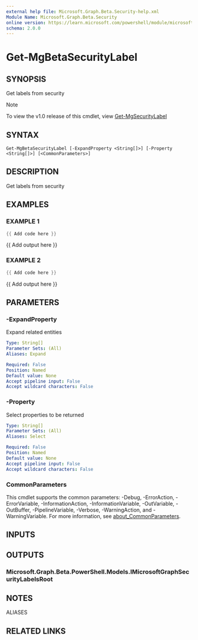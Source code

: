 ```yaml
---
external help file: Microsoft.Graph.Beta.Security-help.xml
Module Name: Microsoft.Graph.Beta.Security
online version: https://learn.microsoft.com/powershell/module/microsoft.graph.beta.security/get-mgbetasecuritylabel
schema: 2.0.0
---
```


# Get-MgBetaSecurityLabel

## SYNOPSIS
Get labels from security

> [!NOTE]
> To view the v1.0 release of this cmdlet, view [Get-MgSecurityLabel](/powershell/module/Microsoft.Graph.Security/Get-MgSecurityLabel?view=graph-powershell-v1.0)

## SYNTAX

```
Get-MgBetaSecurityLabel [-ExpandProperty <String[]>] [-Property <String[]>] [<CommonParameters>]
```

## DESCRIPTION
Get labels from security

## EXAMPLES

### EXAMPLE 1
```powershell
{{ Add code here }}
```

{{ Add output here }}

### EXAMPLE 2
```powershell
{{ Add code here }}
```

{{ Add output here }}

## PARAMETERS

### -ExpandProperty
Expand related entities

```yaml
Type: String[]
Parameter Sets: (All)
Aliases: Expand

Required: False
Position: Named
Default value: None
Accept pipeline input: False
Accept wildcard characters: False
```

### -Property
Select properties to be returned

```yaml
Type: String[]
Parameter Sets: (All)
Aliases: Select

Required: False
Position: Named
Default value: None
Accept pipeline input: False
Accept wildcard characters: False
```

### CommonParameters
This cmdlet supports the common parameters: -Debug, -ErrorAction, -ErrorVariable, -InformationAction, -InformationVariable, -OutVariable, -OutBuffer, -PipelineVariable, -Verbose, -WarningAction, and -WarningVariable. For more information, see [about_CommonParameters](http://go.microsoft.com/fwlink/?LinkID=113216).

## INPUTS

## OUTPUTS

### Microsoft.Graph.Beta.PowerShell.Models.IMicrosoftGraphSecurityLabelsRoot
## NOTES

ALIASES

## RELATED LINKS
